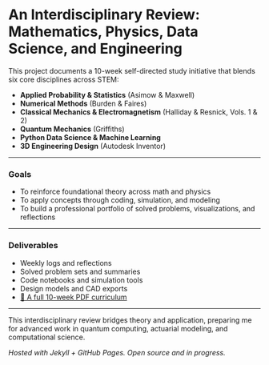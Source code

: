 # An Interdisciplinary Review: Mathematics, Physics, Data Science, and Engineering

This project documents a 10-week self-directed study initiative that blends six core disciplines across STEM:

- **Applied Probability & Statistics** (Asimow & Maxwell)
- **Numerical Methods** (Burden & Faires)
- **Classical Mechanics & Electromagnetism** (Halliday & Resnick, Vols. 1 & 2)
- **Quantum Mechanics** (Griffiths)
- **Python Data Science & Machine Learning**
- **3D Engineering Design** (Autodesk Inventor)

---

### Goals

- To reinforce foundational theory across math and physics
- To apply concepts through coding, simulation, and modeling
- To build a professional portfolio of solved problems, visualizations, and reflections
---
### Deliverables

- Weekly logs and reflections
- Solved problem sets and summaries
- Code notebooks and simulation tools
- Design models and CAD exports
- [📄 A full 10-week PDF curriculum](https://michaeltdeguzman.github.io/10-week-curriculum-full-details.pdf)

---

This interdisciplinary review bridges theory and application, preparing me for advanced work in quantum computing, actuarial modeling, and computational science.


*Hosted with Jekyll + GitHub Pages. Open source and in progress.*


